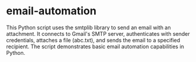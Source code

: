 # email-automation

This Python script uses the smtplib library to send an email with an attachment. It connects to Gmail's SMTP server, authenticates with sender credentials, attaches a file (abc.txt), and sends the email to a specified recipient. The script demonstrates basic email automation capabilities in Python.
